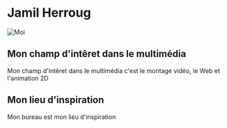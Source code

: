 
# Jamil Herroug #

![Moi](https://github.com/user-attachments/assets/a6d441be-5ab9-4c65-a5b7-4b350881d005)

## Mon champ d'intêret dans le multimédia ##
Mon champ d'intêret dans le multimédia c'est le montage vidéo, le Web et l'animation 2D

## Mon lieu d'inspiration ##
Mon bureau est mon lieu d'inspiration
